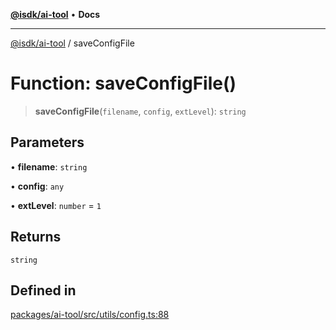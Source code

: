 [**@isdk/ai-tool**](../README.md) • **Docs**

***

[@isdk/ai-tool](../globals.md) / saveConfigFile

# Function: saveConfigFile()

> **saveConfigFile**(`filename`, `config`, `extLevel`): `string`

## Parameters

• **filename**: `string`

• **config**: `any`

• **extLevel**: `number` = `1`

## Returns

`string`

## Defined in

[packages/ai-tool/src/utils/config.ts:88](https://github.com/isdk/ai-tool.js/blob/fe6b47f429fb128627d2210e367fa914b891d314/src/utils/config.ts#L88)

